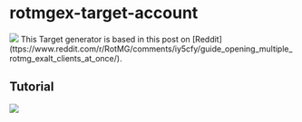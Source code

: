 # rotmgex-target-account

<img src="https://imgur.com/RyhEOdr">
This Target generator is based in this post on [Reddit](ttps://www.reddit.com/r/RotMG/comments/iy5cfy/guide_opening_multiple_rotmg_exalt_clients_at_once/).

## Tutorial

<img src="https://i.imgur.com/yYKRQBQ.gif">
